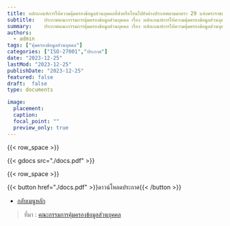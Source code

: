 ```yaml
---
title: หลักเกณฑ์การให้ความคุ้มครองข้อมูลส่วนบุคคลที่ส่งหรือโอนไปยังต่างประเทศตามมาตรา 29 แห่งพระราชบัญญัติคุ้มครองข้อมูลส่วนบุคคล พ.ศ. 2562 พ.ศ. 2566
subtitle: 	ประกาศคณะกรรมการคุ้มครองข้อมูลส่วนบุคคล เรื่อง หลักเกณฑ์การให้ความคุ้มครองข้อมูลส่วนบุคคลที่ส่งหรือโอนไปยังต่างประเทศตามมาตรา 29 แห่งพระราชบัญญัติคุ้มครองข้อมูลส่วนบุคคล พ.ศ. 2562 พ.ศ. 2566
summary: 	ประกาศคณะกรรมการคุ้มครองข้อมูลส่วนบุคคล เรื่อง หลักเกณฑ์การให้ความคุ้มครองข้อมูลส่วนบุคคลที่ส่งหรือโอนไปยังต่างประเทศตามมาตรา 29 แห่งพระราชบัญญัติคุ้มครองข้อมูลส่วนบุคคล พ.ศ. 2562 พ.ศ. 2566
authors:
  - admin
tags: ["คุ้มครองข้อมูลส่วนบุคคล"]
categories: ["ISO-27001","ประกาศ"]
date: "2023-12-25"
lastMod: "2023-12-25"
publishDate: "2023-12-25"
featured: false
draft:  false
type: documents

image:
  placement:
  caption:
  focal_point: ""
  preview_only: true
---
```





{{< row_space >}}

{{< gdocs src="./docs.pdf" >}}

{{< row_space >}}

 

{{< button href="./docs.pdf" >}}ดาวน์โหลดประกาศ{{< /button >}}

- [กลับเมนูหลัก](../../section/)

> ที่มา : [คณะกรรมการคุ้มครองข้อมูลส่วนบุคคล](https://www.pdpc.or.th/2507/)
